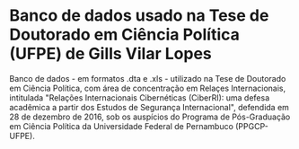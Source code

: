 # Banco de dados usado na Tese de Doutorado em Ciência Política (UFPE) de Gills Vilar Lopes
Banco de dados - em formatos .dta e .xls - utilizado na Tese de Doutorado em Ciência Política, com área de concentração em Relaçes Internacionais, intitulada "Relações Internacionais Cibernéticas (CiberRI): uma defesa acadêmica a partir dos Estudos de Segurança Internacional", defendida em 28 de dezembro de 2016, sob os auspícios do Programa de Pós-Graduação em Ciência Política da Universidade Federal de Pernambuco (PPGCP-UFPE).
